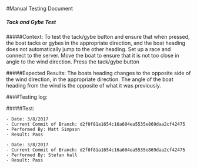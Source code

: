 #Manual Testing Document 

##### Tack and Gybe Test
#####Context:
    To test the tack/gybe button and ensure that when pressed, the boat tacks or gybes
    in the appropriate direction, and the boat heading does not automatically jump to 
    the other heading.
    Set up a race and connect to the server. Move the boat to ensure that it is not 
    too close in angle to the wind direction. Press the tack/gybe button
    
#####Expected Results:
    The boats heading changes to the opposite side of the wind direction, in the 
    appropriate direction. The angle of the boat heading from the wind is
     the opposite of what it was previously.
    

####Testing log:

#####Test:
   
    - Date: 3/8/2017
    - Current Commit of Branch: d2f0f81a1654c16a604ea5535e869daa2cf42475
    - Performed By: Matt Simpson
    - Result: Pass
     
    - Date: 3/8/2017
    - Current Commit of Branch: d2f0f81a1654c16a604ea5535e869daa2cf42475
    - Performed By: Stefan hall 
    - Result: Pass



